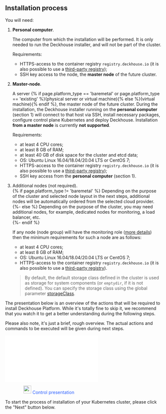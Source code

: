 ## Installation process

You will need:
1. **Personal computer**.
 
   The computer from which the installation will be performed. It is only needed to run the Deckhouse installer, and will not be part of the cluster.
   
   Requirements:
   - HTTPS-access to the container registry `registry.deckhouse.io` (it is also possible to use a [third-party registry](/en/documentation/v1/deckhouse-faq.html#how-do-i-configure-deckhouse-to-use-a-third-party-registry));
   - SSH key access to the node, the **master node** of the future cluster.  
2. **Master-node**.
 
   A server {% if page.platform_type == 'baremetal' or page.platform_type == 'existing' %}(physical server or virtual machine){% else %}(virtual machine){% endif %}, the master node of the future cluster. During the installation, the Deckhouse installer running on the **personal computer** (section 1) will connect to that host via SSH, install necessary packages, configure control plane Kubernetes and deploy Deckhouse. Installation **from a master node** is currently **not supported**.

   Requirements: 
   - at least 4 CPU cores;
   - at least 8 GB of RAM;
   - at least 40 GB of disk space for the cluster and etcd data;
   - OS: Ubuntu Linux 16.04/18.04/20.04 LTS or CentOS 7;
   - HTTPS-access to the container registry `registry.deckhouse.io` (it is also possible to use a [third-party registry](/en/documentation/v1/deckhouse-faq.html#how-do-i-configure-deckhouse-to-use-a-third-party-registry));
   - SSH key access from the **personal computer** (section 1). 

3. Additional nodes (not required).   
{% if page.platform_type != 'baremetal' %}
   Depending on the purpose of the cluster and selected node layout in the next steps, additional nodes will be automatically ordered from the selected cloud provider.
{%- else %}
   Depending on the purpose of the cluster, you may need additional nodes, for example, dedicated nodes for monitoring, a load balancer, etc.    
{%- endif %}

   If any node (node group) will have the monitoring role ([more details](/en/documentation/v1/#advanced-scheduling)) then the minimum requirements for such a node are as follows:
   - at least 4 CPU cores;
   - at least 8 GB of RAM;
   - OS: Ubuntu Linux 16.04/18.04/20.04 LTS or CentOS 7; 
   - HTTPS-access to the container registry `registry.deckhouse.io` (it is also possible to use a [third-party registry](/en/documentation/v1/deckhouse-faq.html#how-do-i-configure-deckhouse-to-use-a-third-party-registry)).

   > By default, the default storage class defined in the cluster is used as storage for system components (or `emptydir`, if it is not defined). You can specify the storage class using the global parameter [storageClass](/en/documentation/v1/deckhouse-configure-global.html#parameters).  
 
The presentation below is an overview of the actions that will be required to install Deckhouse Platform. While it's totally fine to skip it, we recommend that you watch it to get a better understanding during the following steps.

Please also note, it's just a brief, rough overview. The actual actions and commands to be executed will be given during next steps.

<iframe src="{{ include.presentation }}" frameborder="0" width="{{ include.width }}" height="{{ include.height }}" allowfullscreen="true" mozallowfullscreen="true" webkitallowfullscreen="true"></iframe>

<p class="text text_alt" style="color: #2A5EFF">
  <img src="/images/icons/arrow-up.svg" alt="" style="width: 25px;margin-left: 59px;position: relative;top: -2px;">
  Control presentation
</p>

To start the process of installation of your Kubernetes cluster, please click the "Next" button below.
